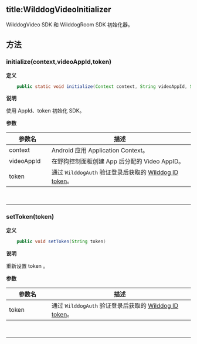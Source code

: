 title:WilddogVideoInitializer
---
WilddogVideo SDK 和 WilddogRoom SDK 初始化器。

## 方法

### initialize(context,videoAppId,token)

**定义**
   
```java
    public static void initialize(Context context, String videoAppId, String token)
```
**说明**

使用 AppId、token 初始化 SDK。

**参数**

| 参数名 | 描述 |
|---|---|
| context | Android 应用 Application Context。 |
| videoAppId | 在野狗控制面板创建 App 后分配的 Video AppID。 |
| token | 通过 `WilddogAuth` 验证登录后获取的 [Wilddog ID token](/auth/Android/guide/concept.html#身份认证令牌)。 |

</br>

---

### setToken(token)

**定义**
   
```java
    public void setToken(String token)
```
**说明**

重新设置 token 。

**参数**
<style>
table th:first-of-type {
    width: 100px;
}
</style>

| 参数名 | 描述 |
|---|---|
| token | 通过 `WilddogAuth` 验证登录后获取的 [Wilddog ID token](/auth/Android/guide/concept.html#身份认证令牌)。 |

</br>

---
